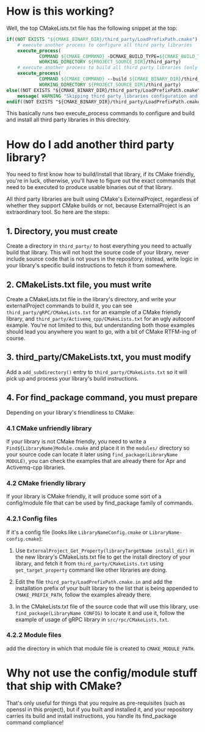 # How is this working?

Well, the top CMakeLists.txt file has the following snippet at the top:

```cmake
if((NOT EXISTS "${CMAKE_BINARY_DIR}/third_party/LoadPrefixPath.cmake") OR ("${FORCE_THIRD_PARTY_BUILD}"))
    # execute another process to configure all third party libraries
    execute_process(
            COMMAND ${CMAKE_COMMAND} -DCMAKE_BUILD_TYPE=${CMAKE_BUILD_TYPE} -G ${CMAKE_GENERATOR} -H. -B${CMAKE_BINARY_DIR}/third_party
            WORKING_DIRECTORY ${PROJECT_SOURCE_DIR}/third_party)
    # execute another process to build all third party libraries (only if we don't have them!)
    execute_process(
            COMMAND ${CMAKE_COMMAND} --build ${CMAKE_BINARY_DIR}/third_party
            WORKING_DIRECTORY ${PROJECT_SOURCE_DIR}/third_party)
else((NOT EXISTS "${CMAKE_BINARY_DIR}/third_party/LoadPrefixPath.cmake") OR ("${FORCE_THIRD_PARTY_BUILD}"))
    message( WARNING "Skipping third party libraries configuration and build, check FORCE_THIRD_PARTY_BUILD in the root CMakeLists.txt if this isn't what you expect.")
endif((NOT EXISTS "${CMAKE_BINARY_DIR}/third_party/LoadPrefixPath.cmake") OR ("${FORCE_THIRD_PARTY_BUILD}"))
```

This basically runs two execute_process commands to configure and build and install all third party libraries in this
directory.


# How do I add another third party library?

You need to first know how to build/install that library, if its CMake friendly, you're in luck, otherwise, you'll have 
to figure out the exact commands that need to be executed to produce usable binaries out of that library.

All third party libraries are built using CMake's ExternalProject, regardless of whether they support CMake builds or
not, because ExternalProject is an extraordinary tool. So here are the steps:

## 1. Directory, you must create
Create a directory in `third_party/` to host everything you need to actually build that library. This will not host
the source code of your library, never include source code that is not yours in the repository, instead, write logic in
your library's specific build instructions to fetch it from somewhere.

## 2. CMakeLists.txt file, you must write
Create a CMakeLists.txt file in the library's directory, and write your externalProject commands to build it, you
can see `third_party/gRPC/CMakeLists.txt` for an example of a CMake friendly library, and 
`third_party/Activemq_cpp/CMakeLists.txt` for an ugly autoconf example. You're not limited to this, but understanding 
both those examples should lead you anywhere you want to go, with a bit of CMake RTFM-ing of course.

## 3. third_party/CMakeLists.txt, you must modify

Add a `add_subdirectory()` entry to `third_party/CMakeLists.txt` so it will pick up and process your library's build 
instructions.

## 4. For find_package command, you must prepare

Depending on your library's friendliness to CMake:

### 4.1 CMake unfriendly library
 If your library is not CMake friendly, you need to write a `Find${LibraryName}Module.cmake` and place it in the 
`modules/` directory so your source code can locate it later using `find_package(LibraryName MODULE)`, you can check
the examples that are already there for Apr and Activemq-cpp libraries.

### 4.2 CMake friendly library
If your library is CMake friendly, it will produce some sort of a config/module file that can be used by
find_package family of commands.

### 4.2.1 Config files
If it's a config file (looks like `LibraryNameConfig.cmake` or `LibraryName-config.cmake`):
1. Use `ExternalProject_Get_Property(libraryTargetName install_dir)` in the new library's CMakeLists.txt file to get the
 install directory of your library, and fetch it from `third_party/CMakeLists.txt` using `get_target_property` 
 command like other libraries are doing.
         
2. Edit the file `third_party/LoadPrefixPath.cmake.in` and add the installation prefix of your built library to the 
list that is being appended to `CMAKE_PREFIX_PATH`, follow the examples already there.

3. In the CMakeLists.txt file of the source code that will use this library, use `find_package(LibraryName CONFIG)`
        to locate it and use it, follow the example of usage of gRPC library in `src/rpc/CMakeLists.txt`.
        
### 4.2.2 Module files
add the directory in which that module file is created to `CMAKE_MODULE_PATH`.


# Why not use the config/module stuff that ship with CMake?

That's only useful for things that you require as pre-requisites (such as openssl in this project), but if you built and
installed it, and your repository carries its build and install instructions, you handle its find_package command 
compliance!
        

